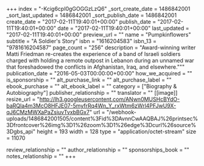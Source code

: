 +++
index = "-Kcig6cpI0gGOGGzLzQ6"
_sort_create_date = 1486842001
_sort_last_updated = 1486842001
_sort_publish_date = 1486842001
create_date = "2017-02-11T19:40:01+00:00"
publish_date = "2017-02-11T19:40:01+00:00"
date = "2017-02-11T19:40:01+00:00"
last_updated = "2017-02-11T19:40:01+00:00"
preview_url = ""
name = "Pumpkinflowers"
subtitle = "A Soldier's Story"
isbn = "1616204583"
isbn_13 = "9781616204587"
page_count = "256"
description = "Award-winning writer Matti Friedman re-creates the experience of a band of Israeli soldiers charged with holding a remote outpost in Lebanon during an unnamed war that foreshadowed the conflicts in Afghanistan, Iraq, and elsewhere.\"\""
publication_date = "2016-05-03T00:00:00+00:00"
how_we_acquired = ""
is_sponsorship = ""
alt_purchase_link = ""
alt_purchase_label = ""
ebook_purchase = ""
alt_ebook_label = ""
category = ["Biography & Autobiography"]
publisher_relationship = ""
translator = ""
[[image]]
resize_url = "http://lh3.googleusercontent.com/ANwn0MUSHcBYdO-baRQla4m3McO8HFJE07-5myfrRq4Wn_Y_rxWtm6zWrl4PFJwU9X-qJ6CMzMWXaPaZsiuvTvxbBGx7"
url = "/webhook-uploads/1486842001505/content%3Fid%3DAvnnCwAAQBAJ%26printsec%3Dfrontcover%26img%3D1%26zoom%3D1%26edge%3Dcurl%26source%3Dgbs_api"
height = 193
width = 128
type = "application/octet-stream"
size = 11070

review_relationship = ""
author_relationship = ""
sponsorships_book = ""
notes_relationship = ""
+++
